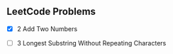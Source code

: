 ## LeetCode Problems

- [x] 2 Add Two Numbers
- [ ] 3 Longest Substring Without Repeating Characters



